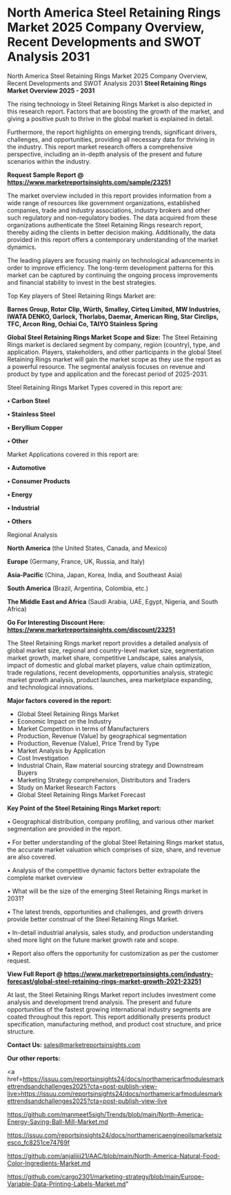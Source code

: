 # North America Steel Retaining Rings Market 2025 Company Overview, Recent Developments and SWOT Analysis 2031
 North America Steel Retaining Rings Market 2025 Company Overview, Recent Developments and SWOT Analysis 2031
<Strong> Steel Retaining Rings Market Overview 2025 - 2031</strong>

The rising technology in Steel Retaining Rings Market is also depicted in this research report. Factors that are boosting the growth of the market, and giving a positive push to thrive in the global market is explained in detail.

Furthermore, the report highlights on emerging trends, significant drivers, challenges, and opportunities, providing all necessary data for thriving in the industry. This report market research offers a comprehensive perspective, including an in-depth analysis of the present and future scenarios within the industry.

<strong>Request Sample Report @ <a href=https://www.marketreportsinsights.com/sample/23251>https://www.marketreportsinsights.com/sample/23251</a></strong>

The market overview included in this report provides information from a wide range of resources like government organizations, established companies, trade and industry associations, industry brokers and other such regulatory and non-regulatory bodies. The data acquired from these organizations authenticate the Steel Retaining Rings research report, thereby aiding the clients in better decision making. Additionally, the data provided in this report offers a contemporary understanding of the market dynamics.

The leading players are focusing mainly on technological advancements in order to improve efficiency. The long-term development patterns for this market can be captured by continuing the ongoing process improvements and financial stability to invest in the best strategies.

Top Key players of Steel Retaining Rings Market are:

<strong>Barnes Group, Rotor Clip, Würth, Smalley, Cirteq Limited, MW Industries, IWATA DENKO, Garlock, Thorlabs, Daemar, American Ring, Star Circlips, TFC, Arcon Ring, Ochiai Co, TAIYO Stainless Spring</strong>

<strong><b>Global Steel Retaining Rings Market Scope and Size:</b></strong>
The Steel Retaining Rings market is declared segment by company, region (country), type, and application. Players, stakeholders, and other participants in the global Steel Retaining Rings market will gain the market scope as they use the report as a powerful resource. The segmental analysis focuses on revenue and product by type and application and the forecast period of 2025-2031.

Steel Retaining Rings Market Types covered in this report are:

<strong>• Carbon Steel

• Stainless Steel

• Beryllium Copper

• Other</strong>

Market Applications covered in this report are:

<strong>• Automotive

• Consumer Products

• Energy

• Industrial

• Others</strong> 

Regional Analysis

<strong>North America</strong> (the United States, Canada, and Mexico)

<strong>Europe</strong> (Germany, France, UK, Russia, and Italy)

<strong>Asia-Pacific</strong> (China, Japan, Korea, India, and Southeast Asia)

<strong>South America</strong> (Brazil, Argentina, Colombia, etc.)

<strong>The Middle East and Africa</strong> (Saudi Arabia, UAE, Egypt, Nigeria, and South Africa)

<strong>Go For Interesting Discount Here: <a href=https://www.marketreportsinsights.com/discount/23251>https://www.marketreportsinsights.com/discount/23251</a></strong>

The Steel Retaining Rings market report provides a detailed analysis of global market size, regional and country-level market size, segmentation market growth, market share, competitive Landscape, sales analysis, impact of domestic and global market players, value chain optimization, trade regulations, recent developments, opportunities analysis, strategic market growth analysis, product launches, area marketplace expanding, and technological innovations.

<strong><b>Major factors covered in the report:</b></strong>
<ul>
  <li>Global Steel Retaining Rings Market </li>
  <li>Economic Impact on the Industry</li>
  <li>Market Competition in terms of Manufacturers</li>
  <li>Production, Revenue (Value) by geographical segmentation</li>
  <li>Production, Revenue (Value), Price Trend by Type</li>
  <li>Market Analysis by Application</li>
  <li>Cost Investigation</li>
  <li>Industrial Chain, Raw material sourcing strategy and Downstream Buyers</li>
  <li>Marketing Strategy comprehension, Distributors and Traders</li>
  <li>Study on Market Research Factors</li>
  <li>Global Steel Retaining Rings Market Forecast</li>
</ul>

<strong><b>Key Point of the Steel Retaining Rings Market report:</b></strong>

• Geographical distribution, company profiling, and various other market segmentation are provided in the report.

• For better understanding of the global Steel Retaining Rings market status, the accurate market valuation which comprises of size, share, and revenue are also covered.

• Analysis of the competitive dynamic factors better extrapolate the complete market overview

• What will be the size of the emerging Steel Retaining Rings market in 2031?

• The latest trends, opportunities and challenges, and growth drivers provide better construal of the Steel Retaining Rings Market.

• In-detail industrial analysis, sales study, and production understanding shed more light on the future market growth rate and scope.

• Report also offers the opportunity for customization as per the customer request.

<strong><b>View Full Report @ <a href=https://www.marketreportsinsights.com/industry-forecast/global-steel-retaining-rings-market-growth-2021-23251>https://www.marketreportsinsights.com/industry-forecast/global-steel-retaining-rings-market-growth-2021-23251</a></b></strong>


At last, the Steel Retaining Rings Market report includes investment come analysis and development trend analysis. The present and future opportunities of the fastest growing international industry segments are coated throughout this report. This report additionally presents product specification, manufacturing method, and product cost structure, and price structure.

<strong>Contact Us:</strong>
sales@marketreportsinsights.com

<strong>Our other reports:</strong>

<a href=https://issuu.com/reportsinsights24/docs/northamericarfmodulesmarkettrendsandchallenges2025?cta=post-publish-view-live>https://issuu.com/reportsinsights24/docs/northamericarfmodulesmarkettrendsandchallenges2025?cta=post-publish-view-live</a>

<a href=https://github.com/manmeet5sigh/Trends/blob/main/North-America-Energy-Saving-Ball-Mill-Market.md>https://github.com/manmeet5sigh/Trends/blob/main/North-America-Energy-Saving-Ball-Mill-Market.md</a>

<a href=https://issuu.com/reportsinsights24/docs/northamericaengineoilsmarketsizesco_fc8251ce74769f>https://issuu.com/reportsinsights24/docs/northamericaengineoilsmarketsizesco_fc8251ce74769f</a>

<a href=https://github.com/anjaliiii21/AAC/blob/main/North-America-Natural-Food-Color-Ingredients-Market.md>https://github.com/anjaliiii21/AAC/blob/main/North-America-Natural-Food-Color-Ingredients-Market.md</a>

<a href=https://github.com/cargo2301/marketing-strategy/blob/main/Europe-Variable-Data-Printing-Labels-Market.md>https://github.com/cargo2301/marketing-strategy/blob/main/Europe-Variable-Data-Printing-Labels-Market.md</a>"
